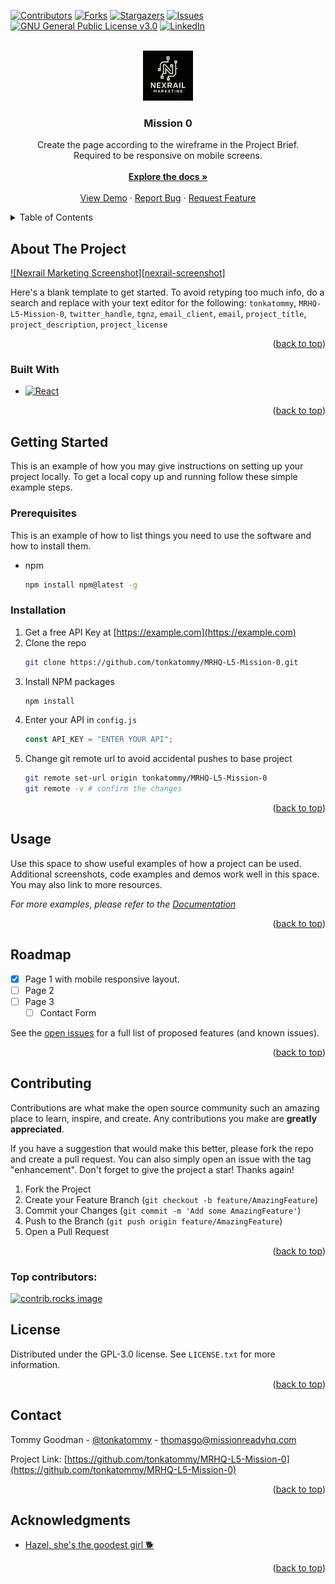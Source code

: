 <!-- Improved compatibility of back to top link: See: https://github.com/othneildrew/Best-README-Template/pull/73 -->

<a id="readme-top"></a>

<!--
*** Thanks for checking out the Best-README-Template. If you have a suggestion
*** that would make this better, please fork the repo and create a pull request
*** or simply open an issue with the tag "enhancement".
*** Don't forget to give the project a star!
*** Thanks again! Now go create something AMAZING! :D
-->

<!-- PROJECT SHIELDS -->
<!--
*** I'm using markdown "reference style" links for readability.
*** Reference links are enclosed in brackets [ ] instead of parentheses ( ).
*** See the bottom of this document for the declaration of the reference variables
*** for contributors-url, forks-url, etc. This is an optional, concise syntax you may use.
*** https://www.markdownguide.org/basic-syntax/#reference-style-links
-->

[![Contributors][contributors-shield]][contributors-url]
[![Forks][forks-shield]][forks-url]
[![Stargazers][stars-shield]][stars-url]
[![Issues][issues-shield]][issues-url]
[![GNU General Public License v3.0][license-shield]][license-url]
[![LinkedIn][linkedin-shield]][linkedin-url]

<!-- PROJECT LOGO -->
<br />
<div align="center">
  <a href="https://github.com/tonkatommy/MRHQ-L5-Mission-0">
    <img src="./frontend/public/images/logo.png" alt="Logo" width="80" height="80">
  </a>

<h3 align="center">Mission 0</h3>

  <p align="center">
    Create the page according to the wireframe in the Project Brief.<br />
    Required to be responsive on mobile screens.
    <br />
    <br />
    <a href="https://github.com/tonkatommy/MRHQ-L5-Mission-0"><strong>Explore the docs »</strong></a>
    <br />
    <br />
    <a href="https://github.com/tonkatommy/MRHQ-L5-Mission-0">View Demo</a>
    &middot;
    <a href="https://github.com/tonkatommy/MRHQ-L5-Mission-0/issues/new?labels=bug&template=bug-report---.md">Report Bug</a>
    &middot;
    <a href="https://github.com/tonkatommy/MRHQ-L5-Mission-0/issues/new?labels=enhancement&template=feature-request---.md">Request Feature</a>
  </p>
</div>

<!-- TABLE OF CONTENTS -->
<details>
  <summary>Table of Contents</summary>
  <ol>
    <li>
      <a href="#about-the-project">About The Project</a>
      <ul>
        <li><a href="#built-with">Built With</a></li>
      </ul>
    </li>
    <li>
      <a href="#getting-started">Getting Started</a>
      <ul>
        <li><a href="#prerequisites">Prerequisites</a></li>
        <li><a href="#installation">Installation</a></li>
      </ul>
    </li>
    <li><a href="#usage">Usage</a></li>
    <li><a href="#roadmap">Roadmap</a></li>
    <li><a href="#contributing">Contributing</a></li>
    <li><a href="#license">License</a></li>
    <li><a href="#contact">Contact</a></li>
    <li><a href="#acknowledgments">Acknowledgments</a></li>
  </ol>
</details>

<!-- ABOUT THE PROJECT -->

## About The Project

<!-- [![Product Name Screen Shot][product-screenshot]](https://example.com) -->

[![Nexrail Marketing Screenshot][nexrail-screenshot]](./frontend/public/images/screenshot.png)

Here's a blank template to get started. To avoid retyping too much info, do a search and replace with your text editor for the following: `tonkatommy`, `MRHQ-L5-Mission-0`, `twitter_handle`, `tgnz`, `email_client`, `email`, `project_title`, `project_description`, `project_license`

<p align="right">(<a href="#readme-top">back to top</a>)</p>

### Built With

<!-- - [![Next][Next.js]][Next-url] -->

- [![React][React.js]][React-url]
  <!-- - [![Vue][Vue.js]][Vue-url] -->
  <!-- - [![Angular][Angular.io]][Angular-url] -->
  <!-- - [![Svelte][Svelte.dev]][Svelte-url] -->
  <!-- - [![Laravel][Laravel.com]][Laravel-url] -->
  <!-- - [![Bootstrap][Bootstrap.com]][Bootstrap-url] -->
  <!-- - [![JQuery][JQuery.com]][JQuery-url] -->

<p align="right">(<a href="#readme-top">back to top</a>)</p>

<!-- GETTING STARTED -->

## Getting Started

This is an example of how you may give instructions on setting up your project locally.
To get a local copy up and running follow these simple example steps.

### Prerequisites

This is an example of how to list things you need to use the software and how to install them.

- npm
  ```sh
  npm install npm@latest -g
  ```

### Installation

1. Get a free API Key at [https://example.com](https://example.com)
2. Clone the repo
   ```sh
   git clone https://github.com/tonkatommy/MRHQ-L5-Mission-0.git
   ```
3. Install NPM packages
   ```sh
   npm install
   ```
4. Enter your API in `config.js`
   ```js
   const API_KEY = "ENTER YOUR API";
   ```
5. Change git remote url to avoid accidental pushes to base project
   ```sh
   git remote set-url origin tonkatommy/MRHQ-L5-Mission-0
   git remote -v # confirm the changes
   ```

<p align="right">(<a href="#readme-top">back to top</a>)</p>

<!-- USAGE EXAMPLES -->

## Usage

Use this space to show useful examples of how a project can be used. Additional screenshots, code examples and demos work well in this space. You may also link to more resources.

_For more examples, please refer to the [Documentation](https://example.com)_

<p align="right">(<a href="#readme-top">back to top</a>)</p>

<!-- ROADMAP -->

## Roadmap

- [x] Page 1 with mobile responsive layout.
- [ ] Page 2
- [ ] Page 3
  - [ ] Contact Form

See the [open issues](https://github.com/tonkatommy/MRHQ-L5-Mission-0/issues) for a full list of proposed features (and known issues).

<p align="right">(<a href="#readme-top">back to top</a>)</p>

<!-- CONTRIBUTING -->

## Contributing

Contributions are what make the open source community such an amazing place to learn, inspire, and create. Any contributions you make are **greatly appreciated**.

If you have a suggestion that would make this better, please fork the repo and create a pull request. You can also simply open an issue with the tag "enhancement".
Don't forget to give the project a star! Thanks again!

1. Fork the Project
2. Create your Feature Branch (`git checkout -b feature/AmazingFeature`)
3. Commit your Changes (`git commit -m 'Add some AmazingFeature'`)
4. Push to the Branch (`git push origin feature/AmazingFeature`)
5. Open a Pull Request

<p align="right">(<a href="#readme-top">back to top</a>)</p>

### Top contributors:

<a href="https://github.com/tonkatommy/MRHQ-L5-Mission-0/graphs/contributors">
  <img src="https://contrib.rocks/image?repo=tonkatommy/MRHQ-L5-Mission-0" alt="contrib.rocks image" />
</a>

<!-- LICENSE -->

## License

Distributed under the GPL-3.0 license. See `LICENSE.txt` for more information.

<p align="right">(<a href="#readme-top">back to top</a>)</p>

<!-- CONTACT -->

## Contact

Tommy Goodman - [@tonkatommy](https://github.com/tonkatommy) - thomasgo@missionreadyhq.com

Project Link: [https://github.com/tonkatommy/MRHQ-L5-Mission-0](https://github.com/tonkatommy/MRHQ-L5-Mission-0)

<p align="right">(<a href="#readme-top">back to top</a>)</p>

<!-- ACKNOWLEDGMENTS -->

## Acknowledgments

- [Hazel, she's the goodest girl 🐕](https://scontent.fpmr1-1.fna.fbcdn.net/v/t39.30808-6/518380841_10165687428601754_4865577828235872821_n.jpg?_nc_cat=108&ccb=1-7&_nc_sid=a5f93a&_nc_ohc=Q4sc8rW8n7UQ7kNvwE3SsfS&_nc_oc=AdndYrVBQA5xoZMTiosZghg9MCU1ZnI11NcfFGRN7O7PN0sE6xWW5v6ikKa06_UQc5Q&_nc_zt=23&_nc_ht=scontent.fpmr1-1.fna&_nc_gid=u8E8ajfhU6qHDlRrQ0oLYg&oh=00_AfVbqSY9J7uwPyMgDjzxUpaTW3ZZQ49Fq4n8T3QbUkAoCA&oe=689941D6)

<p align="right">(<a href="#readme-top">back to top</a>)</p>

<!-- MARKDOWN LINKS & IMAGES -->
<!-- https://www.markdownguide.org/basic-syntax/#reference-style-links -->

[contributors-shield]: https://img.shields.io/github/contributors/tonkatommy/MRHQ-L5-Mission-0.svg?style=for-the-badge
[contributors-url]: https://github.com/tonkatommy/MRHQ-L5-Mission-0/graphs/contributors
[forks-shield]: https://img.shields.io/github/forks/tonkatommy/MRHQ-L5-Mission-0.svg?style=for-the-badge
[forks-url]: https://github.com/tonkatommy/MRHQ-L5-Mission-0/network/members
[stars-shield]: https://img.shields.io/github/stars/tonkatommy/MRHQ-L5-Mission-0.svg?style=for-the-badge
[stars-url]: https://github.com/tonkatommy/MRHQ-L5-Mission-0/stargazers
[issues-shield]: https://img.shields.io/github/issues/tonkatommy/MRHQ-L5-Mission-0.svg?style=for-the-badge
[issues-url]: https://github.com/tonkatommy/MRHQ-L5-Mission-0/issues
[license-shield]: https://img.shields.io/github/license/tonkatommy/MRHQ-L5-Mission-0.svg?style=for-the-badge
[license-url]: https://github.com/tonkatommy/MRHQ-L5-Mission-0/blob/main/LICENSE.txt
[linkedin-shield]: https://img.shields.io/badge/-LinkedIn-black.svg?style=for-the-badge&logo=linkedin&colorB=555
[linkedin-url]: https://linkedin.com/in/tgnz
[product-screenshot]: images/screenshot.png
[Next.js]: https://img.shields.io/badge/next.js-000000?style=for-the-badge&logo=nextdotjs&logoColor=white
[Next-url]: https://nextjs.org/
[React.js]: https://img.shields.io/badge/React-20232A?style=for-the-badge&logo=react&logoColor=61DAFB
[React-url]: https://reactjs.org/
[Vue.js]: https://img.shields.io/badge/Vue.js-35495E?style=for-the-badge&logo=vuedotjs&logoColor=4FC08D
[Vue-url]: https://vuejs.org/
[Angular.io]: https://img.shields.io/badge/Angular-DD0031?style=for-the-badge&logo=angular&logoColor=white
[Angular-url]: https://angular.io/
[Svelte.dev]: https://img.shields.io/badge/Svelte-4A4A55?style=for-the-badge&logo=svelte&logoColor=FF3E00
[Svelte-url]: https://svelte.dev/
[Laravel.com]: https://img.shields.io/badge/Laravel-FF2D20?style=for-the-badge&logo=laravel&logoColor=white
[Laravel-url]: https://laravel.com
[Bootstrap.com]: https://img.shields.io/badge/Bootstrap-563D7C?style=for-the-badge&logo=bootstrap&logoColor=white
[Bootstrap-url]: https://getbootstrap.com
[JQuery.com]: https://img.shields.io/badge/jQuery-0769AD?style=for-the-badge&logo=jquery&logoColor=white
[JQuery-url]: https://jquery.com
